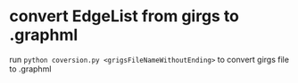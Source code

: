 # convert EdgeList from girgs to .graphml
run `python coversion.py <grigsFileNameWithoutEnding>` to convert girgs file to .graphml
